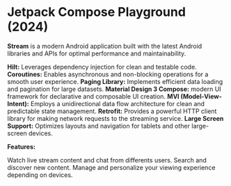 # Jetpack Compose Playground (2024)

**Stream** is a modern Android application built with  the latest Android libraries and APIs for optimal performance and maintainability.

**Hilt:** Leverages dependency injection for clean and testable code.
**Coroutines:** Enables asynchronous and non-blocking operations for a smooth user experience.
**Paging Library:** Implements efficient data loading and pagination for large datasets.
**Material Design 3 Compose:** modern UI framework for declarative and composable UI creation.
**MVI (Model-View-Intent):** Employs a unidirectional data flow architecture for clean and predictable state management.
**Retrofit:** Provides a powerful HTTP client library for making network requests to the streaming service.
**Large Screen Support:** Optimizes layouts and navigation for tablets and other large-screen devices.

**Features:**

Watch live stream content and chat from differents users.
Search and discover new content.
Manage and personalize your viewing experience depending on devices.
